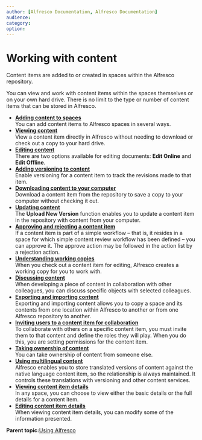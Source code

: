 ```yaml
---
author: [Alfresco Documentation, Alfresco Documentation]
audience: 
category: 
option: 
---
```


# Working with content

Content items are added to or created in spaces within the Alfresco repository.

You can view and work with content items within the spaces themselves or on your own hard drive. There is no limit to the type or number of content items that can be stored in Alfresco.

-   **[Adding content to spaces](../concepts/cuh-content-add-intro.md)**  
You can add content items to Alfresco spaces in several ways.
-   **[Viewing content](../tasks/tuh-content-view.md)**  
View a content item directly in Alfresco without needing to download or check out a copy to your hard drive.
-   **[Editing content](../concepts/cuh-content-edit.md)**  
There are two options available for editing documents: **Edit Online** and **Edit Offline**.
-   **[Adding versioning to content](../tasks/tuh-content-version.md)**  
Enable versioning for a content item to track the revisions made to that item.
-   **[Downloading content to your computer](../tasks/tuh-content-download.md)**  
Download a content item from the repository to save a copy to your computer without checking it out.
-   **[Updating content](../tasks/tuh-content-update.md)**  
The **Upload New Version** function enables you to update a content item in the repository with content from your computer.
-   **[Approving and rejecting a content item](../tasks/tuh-workflow-approvereject.md)**  
If a content item is part of a simple workflow – that is, it resides in a space for which simple content review workflow has been defined – you can approve it. The approve action may be followed in the action list by a rejection action.
-   **[Understanding working copies](../concepts/cuh-content-workingcopy.md)**  
When you check out a content item for editing, Alfresco creates a working copy for you to work with.
-   **[Discussing content](../tasks/tuh-content-discuss.md)**  
When developing a piece of content in collaboration with other colleagues, you can discuss specific objects with selected colleagues.
-   **[Exporting and importing content](../concepts/cuh-content-exportimport.md)**  
Exporting and importing content allows you to copy a space and its contents from one location within Alfresco to another or from one Alfresco repository to another.
-   **[Inviting users to a content item for collaboration](../tasks/tuh-content-inviteuser.md)**  
To collaborate with others on a specific content item, you must invite them to that content and define the roles they will play. When you do this, you are setting permissions for the content item.
-   **[Taking ownership of content](../tasks/tuh-content-ownership.md)**  
You can take ownership of content from someone else.
-   **[Using multilingual content](../tasks/tuh-content-multilingual.md)**  
Alfresco enables you to store translated versions of content against the native language content item, so the relationship is always maintained. It controls these translations with versioning and other content services.
-   **[Viewing content item details](../concepts/cuh-content-details-view.md)**  
In any space, you can choose to view either the basic details or the full details for a content item.
-   **[Editing content item details](../tasks/tuh-content-details-edit.md)**  
When viewing content item details, you can modify some of the information presented.

**Parent topic:**[Using Alfresco](../concepts/cuh-usingapplication.md)

